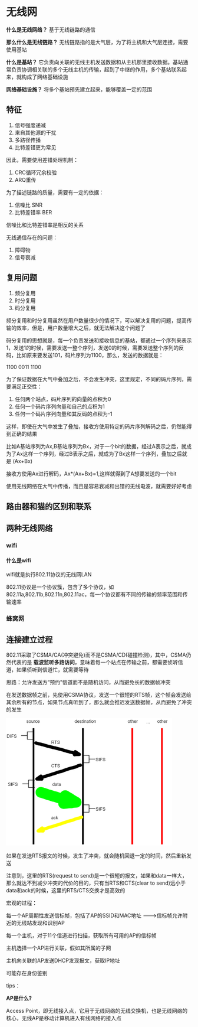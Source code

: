 # 无线网



**什么是无线网络？**  基于无线链路的通信

**那么什么是无线链路？** 无线链路指的是大气层，为了将主机和大气层连接，需要使用基站

**什么是基站？** 它负责向关联的无线主机发送数据和从主机那里接收数据。基站通常负责协调相关联的多个无线主机的传输，起到了中继的作用，多个基站联系起来，就构成了网络基础设施

**网络基础设施？**  将多个基站预先建立起来，能够覆盖一定的范围



## 特征

1. 信号强度递减
2. 来自其他源的干扰
3. 多路径传播
4. 比特差错更为常见



因此，需要使用差错处理机制：

1. CRC循环冗余校验
2. ARQ重传



为了描述链路的质量，需要有一定的依据：

1. 信噪比 SNR
2. 比特差错率 BER



信噪比和比特差错率是相反的关系



无线通信存在的问题：

1. 障碍物
2. 信号衰减



## 复用问题



1. 频分复用
2. 时分复用
3. 码分复用



频分复用和时分复用虽然在用户数量很少的情况下，可以解决复用的问题，提高传输的效率，但是，用户数量增大之后，就无法解决这个问题了



码分复用的思想就是，每一个负责发送和接收信息的基站，都通过一个序列来表示1，发送1的时候，需要发送一整个序列，发送0的时候，需要发送整个序列的反码，比如原来要发送101，码片序列为1100，那么，发送的数据就是：

1100 0011 1100 

为了保证数据在大气中叠加之后，不会发生冲突，这里规定，不同的码片序列，需要满足正交性：

1. 任何两个站点，码片序列的向量的点积为0
2. 任何一个码片序列向量和自己的点积为1
3. 任何一个码片序列向量和其反码的点积为-1



这样，即使在大气中发生了叠加，接收方使用特定的码片序列解码之后，仍然能得到正确的结果

比如A基站序列为Ax,B基站序列为Bx，对于一个bit的数据，经过A表示之后，就成为了Ax这样一个序列，经过B表示之后，就成为了Bx这样一个序列，叠加之后就是 (Ax+Bx)

接收方使用Ax进行解码，Ax*(Ax+Bx)=1,这样就得到了A想要发送的一个bit





使用无线网络在大气中传播，而且是容易衰减和出错的无线电波，就需要好好考虑



## 路由器和猫的区别和联系



## 两种无线网络



### wifi

#### 什么是wifi

wifi就是执行802.11协议的无线网LAN

802.11协议是一个协议簇，包含了多个协议，如802.11a,802.11b,802.11n,802.11ac，每一个协议都有不同的传输的频率范围和传输速率



### 蜂窝网



## 连接建立过程

802.11采取了CSMA/CA(冲突避免)而不是CSMA/CD(碰撞检测)，其中，CSMA仍然代表的是 **载波监听多路访问**，意味着每一个站点在传输之前，都需要侦听信道，如果侦听到信道忙，就需要等待



思路：允许发送方“预约”信道而不是随机访问，从而避免长的数据帧冲突



在发送数据帧之前，先使用CSMA协议，发送一个很短的RTS帧，这个帧会发送给其余所有的节点，如果节点真听到了，那么就会推迟发送数据帧，从而避免了冲突的发生

<img src="assets/wifi冲突避免.png" style="zoom:67%;" />



如果在发送RTS报文的时候，发生了冲突，就会随机回退一定的时间，然后重新发送

注意到，这里的RTS(request to send)是一个很短的报文，如果和data一样大，那么就达不到减少冲突的代价的目的，只有当RTS和CTS(clear to send)远小于data和ack的时候，这里的RTS/CTS交换才是高效的



宏观的过程：

每一个AP周期性发送信标帧，包括了AP的SSID和MAC地址   --->信标帧允许附近的⽆线站发现和识别AP  

每一个主机，对于11个信道进行扫描，获取所有可用的AP的信标帧

主机选择一个AP进行关联，假如其所属的子网

主机向关联的AP发送DHCP发现报文，获取IP地址

可能存在身份鉴别



tips：

**AP是什么?**

Access Point，即无线接入点，它用于无线网络的无线交换机，也是无线网络的核心，无线AP是移动计算机进入有线网络的接入点

